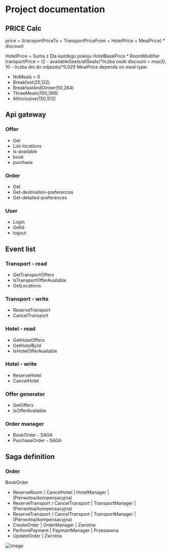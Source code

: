 # Project documentation

## PRICE Calc
price = (transportPriceTo + TransportPriceFrom + HotelPrice + MealPrice) * discount

HotelPrice = Suma z Dla każdego pokoju HotelBasePrice * RoomModifier
transportPrice = (2 - availableSeats/allSeats)*liczba osób
discount = max(0, 10 - liczba dni do odjazdu)*0.025
MealPrice depends on meal type:
* NoMeals = 0
* Breakfast(25,132)
* BreakfastAndDinner(50,264)
* ThreeMeals(100,396)
* AllInclusive(150,512)

## Api gateway
### Offer
* Get
* List-locations
* is-available
* book
* purchase
### Order
* Get
* Get-destination-preferences
* Get-detailed-preferences

### User
* Login
* GetId
* logout

## Event list
### Transport - read
* GetTransportOffers
* IsTransportOfferAvailable
* GetLocations
### Transport - write
* ReserveTransport
* CancelTransport

### Hotel - read
* GetHotelOffers
* GetHotelById
* IsHotelOfferAvailable

### Hotel - write
* ReserveHotel
* CancelHotel

### Offer generator
* GetOffers
* IsOfferAvailable

### Order manager
* BookOrder - SAGA
* PurchaseOrder - SAGA

## Saga definition
### Order
BookOrder
* ReserveRoom / CancelHotel | HotelManager | (Pierwotna/kompensacyjna)
* ReserveTransport / CancelTransport | TransportManager | (Pierwotna/kompensacyjna)
* ReserveTransport / CancelTransport | TransportManager | (Pierwotna/kompensacyjna)
* CreateOrder | OrderManager | Zwrotna
* PerformPayment | PaymantManager | Przestawna
* UpdateOrder | Zwrotna

![image](https://user-images.githubusercontent.com/53475125/167516347-35af2a5b-7066-4ec4-a117-63b88b8db69e.png)

